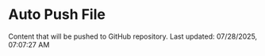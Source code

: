 # Auto Push File

Content that will be pushed to GitHub repository.
Last updated: 07/28/2025, 07:07:27 AM